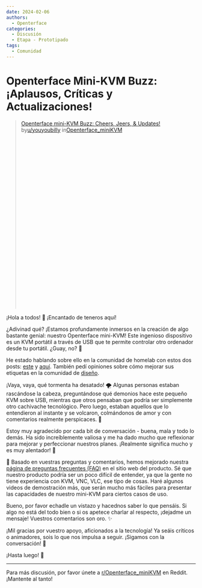 ```yaml
---
date: 2024-02-06
authors:
  - Openterface
categories:
  - Discusión
  - Etapa - Prototipado
tags:
  - Comunidad
---
```


# Openterface Mini-KVM Buzz: ¡Aplausos, Críticas y Actualizaciones!

<blockquote class="reddit-embed-bq" style="height:500px" data-embed-height="479"><a href="https://www.reddit.com/r/Openterface_miniKVM/comments/1ak4kes/minikvm_openterface_buzz_cheers_jeers_updates/">Openterface mini-KVM Buzz: Cheers, Jeers, &amp; Updates!</a><br> by<a href="https://www.reddit.com/user/youyoubilly/">u/youyoubilly</a> in<a href="https://www.reddit.com/r/Openterface_miniKVM/">Openterface_miniKVM</a></blockquote><script async="" src="https://embed.reddit.com/widgets.js" charset="UTF-8"></script>

<!-- more -->

¡Hola a todos! 🎉 ¡Encantado de teneros aquí!

¿Adivinad qué? ¡Estamos profundamente inmersos en la creación de algo bastante genial: nuestro Openterface mini-KVM! Este ingenioso dispositivo es un KVM portátil a través de USB que te permite controlar otro ordenador desde tu portátil. ¿Guay, no? 🚀

He estado hablando sobre ello en la comunidad de homelab con estos dos posts: [este](https://www.reddit.com/r/homelab/comments/1acdfwt/crafting_a_minikvm_prototype_in_a_black_aluminium/?utm_source=share&utm_medium=web2x&context=3) y [aquí](https://www.reddit.com/r/homelab/comments/1ahwrl4/trying_out_my_minikvm_on_ubuntu_any_feedback/?utm_source=share&utm_medium=web2x&context=3). También pedí opiniones sobre cómo mejorar sus etiquetas en la comunidad de [diseño](https://www.reddit.com/r/Design/comments/1aht6m3/new_look_for_our_minikvm_what_do_you_think/?utm_source=share&utm_medium=web2x&context=3).

¡Vaya, vaya, qué tormenta ha desatado! 🌪️ Algunas personas estaban rascándose la cabeza, preguntándose qué demonios hace este pequeño KVM sobre USB, mientras que otros pensaban que podría ser simplemente otro cachivache tecnológico. Pero luego, estaban aquellos que lo entendieron al instante y se volcaron, colmándonos de amor y con comentarios realmente perspicaces. 🥰

Estoy muy agradecido por cada bit de conversación - buena, mala y todo lo demás. Ha sido increíblemente valiosa y me ha dado mucho que reflexionar para mejorar y perfeccionar nuestros planes. ¡Realmente significa mucho y es muy alentador! 🌟

🤔 Basado en vuestras preguntas y comentarios, hemos mejorado nuestra [página de preguntas frecuentes (FAQ)](https://openterface.com/faq/) en el sitio web del producto. Sé que nuestro producto podría ser un poco difícil de entender, ya que la gente no tiene experiencia con KVM, VNC, VLC, ese tipo de cosas. Haré algunos videos de demostración más, que serán mucho más fáciles para presentar las capacidades de nuestro mini-KVM para ciertos casos de uso.

Bueno, por favor echadle un vistazo y hacednos saber lo que pensáis. Si algo no está del todo bien o si os apetece charlar al respecto, ¡dejadme un mensaje! Vuestros comentarios son oro. ✨

¡Mil gracias por vuestro apoyo, aficionados a la tecnología! Ya seáis críticos o animadores, sois lo que nos impulsa a seguir. ¡Sigamos con la conversación! 💌

¡Hasta luego! 🌈

--------

Para más discusión, por favor únete a [r/Openterface_miniKVM](https://www.reddit.com/r/Openterface_miniKVM/) en Reddit. ¡Mantente al tanto!

